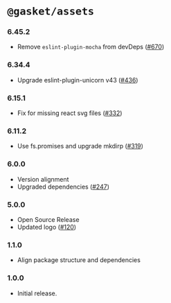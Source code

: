 # `@gasket/assets`

### 6.45.2

- Remove `eslint-plugin-mocha` from devDeps ([#670])

### 6.34.4

- Upgrade eslint-plugin-unicorn v43 ([#436])

### 6.15.1

- Fix for missing react svg files ([#332])

### 6.11.2

- Use fs.promises and upgrade mkdirp ([#319])

### 6.0.0

- Version alignment
- Upgraded dependencies ([#247])

### 5.0.0

- Open Source Release
- Updated logo ([#120])

### 1.1.0

- Align package structure and dependencies

### 1.0.0

- Initial release.


[#120]: https://github.com/godaddy/gasket/pull/120
[#247]: https://github.com/godaddy/gasket/pull/247
[#319]: https://github.com/godaddy/gasket/pull/319
[#332]: https://github.com/godaddy/gasket/pull/332
[#436]: https://github.com/godaddy/gasket/pull/436
[#670]: https://github.com/godaddy/gasket/pull/670
